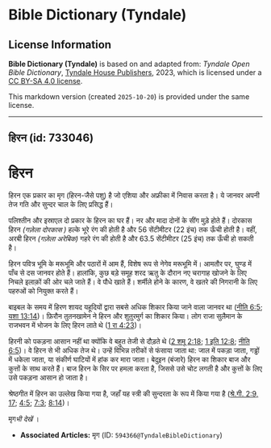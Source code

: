 # Bible Dictionary (Tyndale)

## License Information

**Bible Dictionary (Tyndale)** is based on and adapted from: _Tyndale Open Bible Dictionary_, [Tyndale House Publishers](https://tyndaleopenresources.com/), 2023, which is licensed under a [CC BY-SA 4.0 license](https://creativecommons.org/licenses/by-sa/4.0/legalcode.en).

This markdown version (created `2025-10-20`) is provided under the same license.



--------------------------------

## हिरन (id: 733046)

हिरन
====

हिरन एक प्रकार का मृग (हिरन\-जैसे पशु) है जो एशिया और अफ्रीका में निवास करता है। ये जानवर अपनी तेज गति और सुन्दर चाल के लिए प्रसिद्ध हैं।

पलिश्तीन और इस्राएल दो प्रकार के हिरन का घर हैं। नर और मादा दोनों के सींग मुड़े होते हैं। दोरकास हिरन *(गज़ेला दोरकास )* हल्के भूरे रंग की होती है और 56 सेंटीमीटर (22 इंच) तक ऊँची होती है। वहीं, अरबी हिरन *(गज़ेला अरेबिक)* गहरे रंग की होती है और 63\.5 सेंटीमीटर (25 इंच) तक ऊँची हो सकती है।

हिरन पवित्र भूमि के मरूभूमि और पठारों में आम हैं, विशेष रूप से नेगेव मरूभूमि में। आमतौर पर, घुण्ड में पाँच से दस जानवर होते हैं। हालांकि, कुछ बड़े समूह शरद ऋतु के दौरान नए चरागाह खोजने के लिए निचले इलाक़ों की ओर चले जाते हैं। वे पौधे खाते हैं। शर्मीले होने के कारण, वे खतरे की निगरानी के लिए पहरुओं को नियुक्त करते हैं।

बाइबल के समय में हिरण शायद यहूदियों द्वारा सबसे अधिक शिकार किया जाने वाला जानवर था ([नीति 6:5](https://ref.ly/Prov6:5); [यशा 13:14](https://ref.ly/Isa13:14))। फ़िरौन तुतनखामेन ने हिरन और शुतुरमुर्ग का शिकार किया। लोग राजा सुलैमान के राजभवन में भोजन के लिए हिरन लाते थे ([1 रा 4:23](https://ref.ly/1Kgs4:23))।

हिरनी को पकड़ना आसान नहीं था क्योंकि वे बहुत तेजी से दौड़ते थे ([2 शमू 2:18](https://ref.ly/2Sam2:18); [1 इति 12:8](https://ref.ly/1Chr12:8); [नीति 6:5](https://ref.ly/Prov6:5))। वे हिरन से भी अधिक तेज थे। उन्हें विभिन्न तरीकों से फंसाया जाता था: जाल में पकड़ा जाता, गड्ढों में धकेला जाता, या संकीर्ण घाटियों में हांक कर मारा जाता। बेदुइन (बंजारे) हिरन का शिकार बाज और कुत्तों के साथ करते हैं। बाज हिरन के सिर पर हमला करता है, जिससे उसे चोट लगती है और कुत्तों के लिए उसे पकड़ना आसान हो जाता है।

श्रेष्ठगीत में हिरन का उल्लेख किया गया है, जहाँ यह स्त्री की सुन्दरता के रूप में किया गया है ([श्रे.गी. 2:9, 17](https://ref.ly/Song2:9,Song2:17); [4:5](https://ref.ly/Song4:5); [7:3](https://ref.ly/Song7:3); [8:14](https://ref.ly/Song8:14))।

मृग*भी देखें* ।

* **Associated Articles:** मृग (ID: `594366@TyndaleBibleDictionary`)

